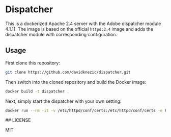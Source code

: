 # Dispatcher

This is a dockerized Apache 2.4 server with the Adobe dispatcher
module 4.1.11. The image is based on the official `httpd:2.4` image
and adds the dispatcher module with corresponding configuration.

## Usage

First clone this repository:

```sh
git clone https://github.com/davidknezic/dispatcher.git
```

Then switch into the cloned repository and build the Docker image:

```sh
docker build -t dispatcher .
```

Next, simply start the dispatcher with your own setting:

```sh
docker run --rm -it -v /etc/httpd/conf/certs:/etc/httpd/conf/certs -e PUBLISH_HOSTNAME=192.168.99.100 -e PUBLISH_PORT=3000 -p 80:80 -p 443:443 dispatcher
```

## LICENSE

MIT
